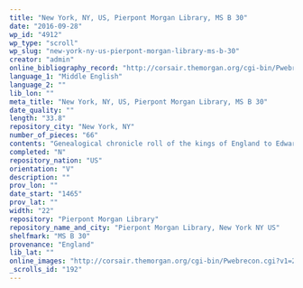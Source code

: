 ```yaml
---
title: "New York, NY, US, Pierpont Morgan Library, MS B 30"
date: "2016-09-28"
wp_id: "4912"
wp_type: "scroll"
wp_slug: "new-york-ny-us-pierpont-morgan-library-ms-b-30"
creator: "admin"
online_bibliography_record: "http://corsair.themorgan.org/cgi-bin/Pwebrecon.cgi?BBID=77156"
language_1: "Middle English"
language_2: ""
lib_lon: ""
meta_title: "New York, NY, US, Pierpont Morgan Library, MS B 30"
date_quality: ""
length: "33.8"
repository_city: "New York, NY"
number_of_pieces: "66"
contents: "Genealogical chronicle roll of the kings of England to Edward IV (MS B.30)."
completed: "N"
repository_nation: "US"
orientation: "V"
description: ""
prov_lon: ""
date_start: "1465"
prov_lat: ""
width: "22"
repository: "Pierpont Morgan Library"
repository_name_and_city: "Pierpont Morgan Library, New York NY US"
shelfmark: "MS B 30"
provenance: "England"
lib_lat: ""
online_images: "http://corsair.themorgan.org/cgi-bin/Pwebrecon.cgi?v1=2&ti=1,2&Search_Arg=b%2E30&Search_Code=GKEY%5E&CNT=50&PID=uqfEfYjBEd0mCkajFjBNyxxsR&SEQ=20140628143252&SID=4"
_scrolls_id: "192"
---
```



